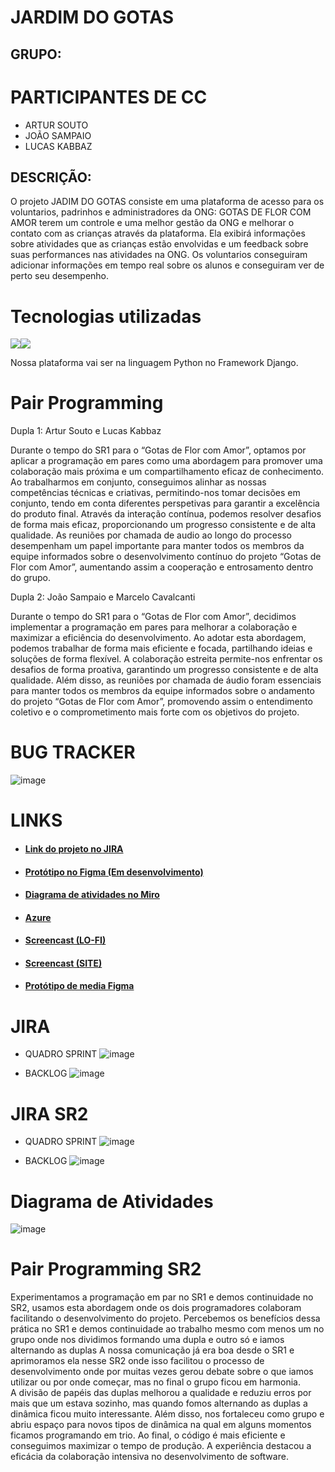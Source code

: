 # JARDIM DO GOTAS

## GRUPO:

# PARTICIPANTES DE CC

* ARTUR SOUTO
* JOÃO SAMPAIO
* LUCAS KABBAZ


## DESCRIÇÃO:

O projeto JADIM DO GOTAS consiste em uma plataforma de acesso para os voluntarios, padrinhos e administradores da ONG: GOTAS DE FLOR COM AMOR terem um controle e uma melhor gestão da ONG e melhorar o contato com as crianças através da plataforma. Ela exibirá informações sobre atividades que as crianças estão envolvidas e um feedback sobre suas performances nas atividades na ONG. Os voluntarios conseguiram adicionar informações em tempo real sobre os alunos e conseguiram ver de perto seu desempenho.

# Tecnologias utilizadas
<img src="https://img.shields.io/badge/Python-FFD43B?style=for-the-badge&logo=python&logoColor=blue" /><img src="https://img.shields.io/badge/Django-092E20?style=for-the-badge&logo=django&logoColor=green" />

Nossa plataforma vai ser na linguagem Python no Framework Django.

# Pair Programming
Dupla 1:
Artur Souto e Lucas Kabbaz

Durante o tempo do SR1 para o “Gotas de Flor com Amor”, optamos por aplicar a programação em pares como uma abordagem para promover uma colaboração mais próxima e um compartilhamento eficaz de conhecimento. Ao trabalharmos em conjunto, conseguimos alinhar as nossas competências técnicas e criativas, permitindo-nos tomar decisões em conjunto, tendo em conta diferentes perspetivas para garantir a excelência do produto final. Através da interação contínua, podemos resolver desafios de forma mais eficaz, proporcionando um progresso consistente e de alta qualidade. As reuniões por chamada de audio ao longo do processo desempenham um papel importante para manter todos os membros da equipe informados sobre o desenvolvimento contínuo do projeto “Gotas de Flor com Amor”, aumentando assim a cooperação e entrosamento dentro do grupo.

Dupla 2:
João Sampaio e Marcelo Cavalcanti

Durante o tempo do SR1 para o “Gotas de Flor com Amor”, decidimos implementar a programação em pares para melhorar a colaboração e maximizar a eficiência do desenvolvimento. Ao adotar esta abordagem, podemos trabalhar de forma mais eficiente e focada, partilhando ideias e soluções de forma flexível. A colaboração estreita permite-nos enfrentar os desafios de forma proativa, garantindo um progresso consistente e de alta qualidade. Além disso, as reuniões por chamada de áudio foram essenciais para manter todos os membros da equipe informados sobre o andamento do projeto “Gotas de Flor com Amor”, promovendo assim o entendimento coletivo e o comprometimento mais forte com os objetivos do projeto. 


# BUG TRACKER
![image](https://github.com/ArturSouto/G10/assets/134516887/4cfce96f-a61e-46ce-9550-50e66165048d)


# LINKS

* #### [Link do projeto no JIRA](https://kabbaz.atlassian.net/jira/software/projects/G10/boards/2/backlog)

* #### [Protótipo no Figma (Em desenvolvimento)](https://www.figma.com/file/HdLvW4y68knUPL7sloAn6j/Untitled?type=design&node-id=0%3A1&mode=design&t=gQHpecppc5uG7SSK-1)
* #### [Diagrama de atividades no Miro](https://miro.com/app/board/uXjVNaIl8W4=/?share_link_id=483345732330)
* #### [Azure](https://projetosg10.azurewebsites.net/)
* #### [Screencast (LO-FI)](https://www.youtube.com/watch?v=k4ZHAhGwqZ4&ab_channel=MarceloCavalcanti)
* #### [Screencast (SITE)](https://www.youtube.com/watch?v=mJr05934_hI&ab_channel=MarceloCavalcanti)
* #### [Protótipo de media Figma](https://www.figma.com/file/HKe95nqr5JNgQRa7anqesd/Wireframe-Baixa-fidelidade?type=design&node-id=0-1&mode=design&t=aohxbTWciD9Hi2yd-0)
# JIRA

* QUADRO SPRINT
![image](https://github.com/ArturSouto/G10/assets/80278821/a1f7f2de-9bd6-4eb5-b924-38aceca9f7a0)



* BACKLOG
![image](https://github.com/ArturSouto/G10/assets/80278821/fe553544-bc19-4e53-a22e-6ce0a0e92b8d)


# JIRA SR2

* QUADRO SPRINT
![image](https://github.com/ArturSouto/G10/assets/80278821/91c1892b-566f-473f-a952-49a41d4428cb)




* BACKLOG
![image](https://github.com/ArturSouto/G10/assets/80278821/9a124b49-cd00-4489-88e0-f1a7ff5d247b)



# Diagrama de Atividades

![image](https://github.com/ArturSouto/G10/assets/80278821/a212b44b-de2e-4c42-9a14-9363618f2272)


# Pair Programming SR2

Experimentamos a programação em par no SR1 e demos continuidade no SR2, usamos esta abordagem onde os dois programadores colaboram facilitando o desenvolvimento do projeto. Percebemos os benefícios dessa prática no SR1 e demos continuidade ao trabalho mesmo com menos um no grupo onde nos dividimos formando uma dupla e outro só e iamos alternando as duplas A nossa comunicação já era boa desde o SR1 e aprimoramos ela nesse SR2 onde isso facilitou o processo de desenvolvimento onde por muitas vezes gerou debate sobre o que iamos utilizar ou por onde começar, mas no final o grupo ficou em harmonia.
<br>
A divisão de papéis das duplas melhorou a qualidade e reduziu erros por mais que um estava sozinho, mas quando fomos alternando as duplas a dinâmica ficou muito interessante. Além disso, nos fortaleceu como grupo e abriu espaço para novos tipos de dinâmica na qual em alguns momentos ficamos programando em trio. Ao final, o código é mais eficiente e conseguimos maximizar o tempo de produção. A experiência destacou a eficácia da colaboração intensiva no desenvolvimento de software.
